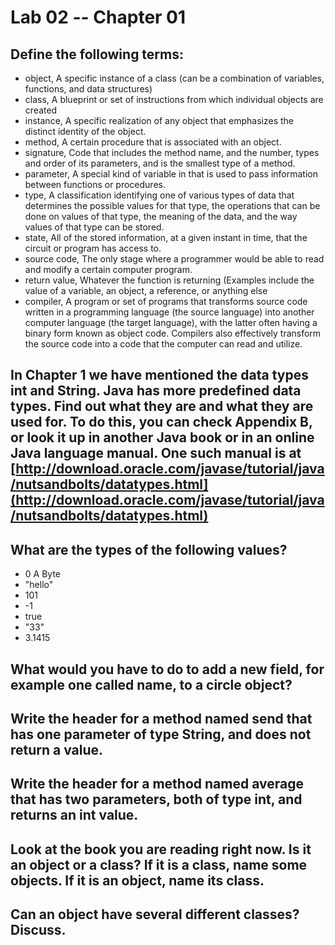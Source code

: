 # Lab 02 -- Chapter 01

## Define the following terms:
* object, A specific instance of a class (can be a combination of variables, functions, and data structures)  
* class, A blueprint or set of instructions from which individual objects are created
* instance, A specific realization of any object that emphasizes the distinct identity of the object.
* method, A certain procedure that is associated with an object. 
* signature, Code that includes the method name, and the number, types and order of its parameters, and is the smallest type of a method. 
* parameter, A special kind of variable in that is used to pass information between functions or procedures. 
* type, A classification identifying one of various types of data that determines the possible values for that type, the operations that can be done on values of that type, the meaning of the data, and the way values of that type can be stored.
* state, All of the stored information, at a given instant in time, that the circuit or program has access to.
* source code, The only stage where a programmer would be able to read and modify a certain computer program.
* return value, Whatever the function is returning (Examples include the value of a variable, an object, a reference, or anything else
* compiler, A program or set of programs that transforms source code written in a programming language (the source language) into another computer language (the target language), with the latter often having a binary form known as object code. Compilers also effectively transform the source code into a code that the computer can read and utilize. 

## In Chapter 1 we have mentioned the data types int and String. Java has more predefined data types. Find out what they are and what they are used for. To do this, you can check Appendix B, or look it up in another Java book or in an online Java language manual. One such manual is at [http://download.oracle.com/javase/tutorial/java/nutsandbolts/datatypes.html](http://download.oracle.com/javase/tutorial/java/nutsandbolts/datatypes.html)

## What are the types of the following values?

* 0 A Byte
* "hello" 
* 101
* -1
* true
* "33"
* 3.1415

## What would you have to do to add a new field, for example one called name, to a circle object?

## Write the header for a method named send that has one parameter of type String, and does not return a value.

## Write the header for a method named average that has two parameters, both of type int, and returns an int value.

## Look at the book you are reading right now. Is it an object or a class? If it is a class, name some objects. If it is an object, name its class.

## Can an object have several different classes? Discuss.
